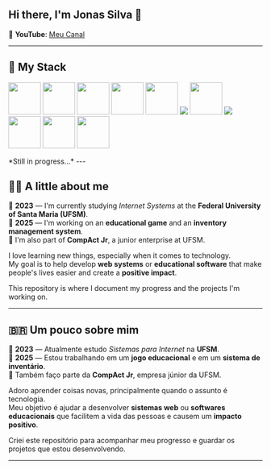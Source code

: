 ## Hi there, I'm Jonas Silva 👋

🎥 **YouTube**: [Meu Canal](http://www.youtube.com/@Jonas_silva2005)

---

## 🚀 My Stack
<p align="left">
<img src="https://cdn.jsdelivr.net/gh/devicons/devicon/icons/java/java-original.svg" width="64" height="64"/>
<img src="https://cdn.jsdelivr.net/gh/devicons/devicon@latest/icons/spring/spring-original-wordmark.svg" width="64" height="64"/>
<img src="https://cdn.jsdelivr.net/gh/devicons/devicon@latest/icons/postgresql/postgresql-original.svg" width="64" height="64"/>
<img src="https://cdn.jsdelivr.net/gh/devicons/devicon@latest/icons/mysql/mysql-original-wordmark.svg" width="64" height="64"/>
<img src="https://cdn.jsdelivr.net/gh/devicons/devicon@latest/icons/mongodb/mongodb-original-wordmark.svg" width="64" height="64"/>
<img src="https://cdn.jsdelivr.net/gh/devicons/devicon@latest/icons/nodejs/nodejs-original-wordmark.svg" />
<img src="https://cdn.jsdelivr.net/gh/devicons/devicon@latest/icons/javascript/javascript-original.svg" width="64" height="64"/>
<img src="https://cdn.jsdelivr.net/gh/devicons/devicon@latest/icons/react/react-original.svg" />
<img src="https://cdn.jsdelivr.net/gh/devicons/devicon@latest/icons/git/git-original-wordmark.svg" width="64" height="64"/>
<img src="https://cdn.jsdelivr.net/gh/devicons/devicon@latest/icons/docker/docker-original-wordmark.svg" width="64" height="64"/>
<img src="https://cdn.jsdelivr.net/gh/devicons/devicon@latest/icons/linux/linux-original.svg" width="64" height="64"/>
</p>
*Still in progress...*
---

## 👨‍💻 A little about me

🔭 **2023** — I'm currently studying *Internet Systems* at the **Federal University of Santa Maria (UFSM)**.  
🔭 **2025** — I'm working on an **educational game** and an **inventory management system**.  
🔭 I'm also part of **CompAct Jr**, a junior enterprise at UFSM.

I love learning new things, especially when it comes to technology.  
My goal is to help develop **web systems** or **educational software** that make people's lives easier and create a **positive impact**.

This repository is where I document my progress and the projects I'm working on.

---

## 🇧🇷 Um pouco sobre mim

🔭 **2023** — Atualmente estudo *Sistemas para Internet* na **UFSM**.  
🔭 **2025** — Estou trabalhando em um **jogo educacional** e em um **sistema de inventário**.  
🔭 Também faço parte da **CompAct Jr**, empresa júnior da UFSM.

Adoro aprender coisas novas, principalmente quando o assunto é tecnologia.  
Meu objetivo é ajudar a desenvolver **sistemas web** ou **softwares educacionais** que facilitem a vida das pessoas e causem um **impacto positivo**.

Criei este repositório para acompanhar meu progresso e guardar os projetos que estou desenvolvendo.

---
